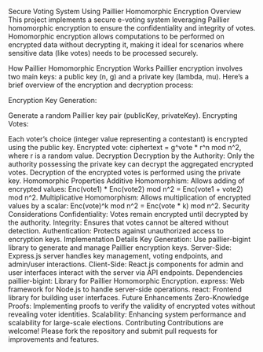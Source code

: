 Secure Voting System Using Paillier Homomorphic Encryption
Overview
This project implements a secure e-voting system leveraging Paillier homomorphic encryption to ensure the confidentiality and integrity of votes. Homomorphic encryption allows computations to be performed on encrypted data without decrypting it, making it ideal for scenarios where sensitive data (like votes) needs to be processed securely.

How Paillier Homomorphic Encryption Works
Paillier encryption involves two main keys: a public key (n, g) and a private key (lambda, mu). Here’s a brief overview of the encryption and decryption process:

Encryption
Key Generation:

Generate a random Paillier key pair (publicKey, privateKey).
Encrypting Votes:

Each voter’s choice (integer value representing a contestant) is encrypted using the public key.
Encrypted vote: ciphertext = g^vote * r^n mod n^2, where r is a random value.
Decryption
Decryption by the Authority:
Only the authority possessing the private key can decrypt the aggregated encrypted votes.
Decryption of the encrypted votes is performed using the private key.
Homomorphic Properties
Additive Homomorphism:
Allows adding of encrypted values: Enc(vote1) * Enc(vote2) mod n^2 = Enc(vote1 + vote2) mod n^2.
Multiplicative Homomorphism:
Allows multiplication of encrypted values by a scalar: Enc(vote)^k mod n^2 = Enc(vote * k) mod n^2.
Security Considerations
Confidentiality: Votes remain encrypted until decrypted by the authority.
Integrity: Ensures that votes cannot be altered without detection.
Authentication: Protects against unauthorized access to encryption keys.
Implementation Details
Key Generation: Use paillier-bigint library to generate and manage Paillier encryption keys.
Server-Side: Express.js server handles key management, voting endpoints, and admin/user interactions.
Client-Side: React.js components for admin and user interfaces interact with the server via API endpoints.
Dependencies
paillier-bigint: Library for Paillier Homomorphic Encryption.
express: Web framework for Node.js to handle server-side operations.
react: Frontend library for building user interfaces.
Future Enhancements
Zero-Knowledge Proofs: Implementing proofs to verify the validity of encrypted votes without revealing voter identities.
Scalability: Enhancing system performance and scalability for large-scale elections.
Contributing
Contributions are welcome! Please fork the repository and submit pull requests for improvements and features.
